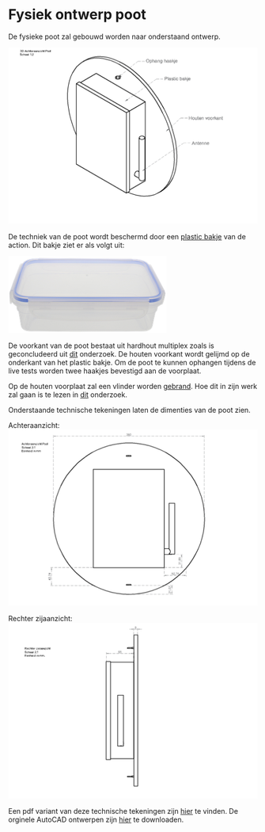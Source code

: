 # Fysiek ontwerp poot
De fysieke poot zal gebouwd worden naar onderstaand ontwerp.

![images/3d.png](images/3d.png)

De techniek van de poot wordt beschermd door een [plastic bakje](https://www.action.com/nl-nl/p/excellent-houseware-bewaartrommel/) van de action. Dit bakje ziet er als volgt uit:

![images/bakje.png](images/bakje.png)

De voorkant van de poot bestaat uit hardhout multiplex zoals is geconcludeerd uit [dit](https://github.com/HANICA-MinorMulti/nj2017-iot-dwa-BurgersZoo1/blob/master/documentatie/onderzoeken/poot-behuizing-materiaal/poot-behuizing-materiaal.md) onderzoek. De houten voorkant wordt gelijmd op de onderkant van het plastic bakje. Om de poot te kunnen ophangen tijdens de live tests worden twee haakjes bevestigd aan de voorplaat. 

Op de houten voorplaat zal een vlinder worden [gebrand](https://www.youtube.com/watch?v=B1A19DLW7PM). Hoe dit in zijn werk zal gaan is te lezen in [dit](https://github.com/HANICA-MinorMulti/nj2017-iot-dwa-BurgersZoo1/blob/master/documentatie/onderzoeken/poot-afbeelding-naar-plankje) onderzoek.

Onderstaande technische tekeningen laten de dimenties van de poot zien.

Achteraanzicht:  
![images/achter.png](images/achter.png)

Rechter zijaanzicht:  
![images/zij.png](images/zij.png)

Een pdf variant van deze technische tekeningen zijn [hier](https://github.com/HANICA-MinorMulti/nj2017-iot-dwa-BurgersZoo1/blob/master/documentatie/technisch-ontwerp/poot-fysiek/poot.pdf) te vinden. De orginele AutoCAD ontwerpen zijn [hier](https://github.com/HANICA-MinorMulti/nj2017-iot-dwa-BurgersZoo1/blob/master/documentatie/technisch-ontwerp/poot-fysiek/poot.dwg) te downloaden.
